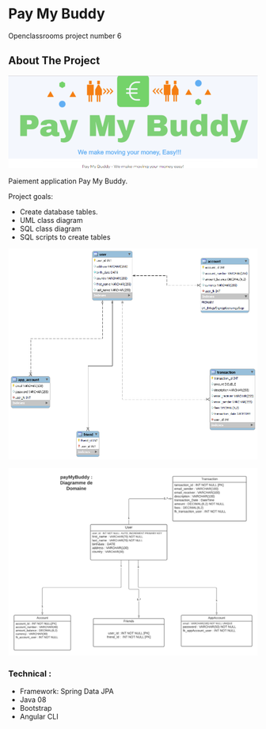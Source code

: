 # Pay My Buddy
Openclassrooms project number 6

<!-- ABOUT THE PROJECT -->
## About The Project

![Home-Page](/images/imgPMB.png)

Paiement application Pay My Buddy.

Project goals:
* Create database tables.
* UML class diagram 
* SQL class diagram
* SQL scripts to create tables 

![UML-class-diagram](/images/DiagSqlPayMyBuddy.png)

![database](/images/DiagUmlPayMyBuddy.png)


### Technical :

* Framework: Spring Data JPA
* Java 08
* Bootstrap
* Angular CLI



